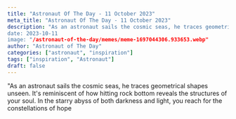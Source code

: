 ```yaml
---
title: "Astronaut Of The Day - 11 October 2023"
meta_title: "Astronaut Of The Day - 11 October 2023"
description: "As an astronaut sails the cosmic seas, he traces geometrical shapes unseen. It's reminiscent of how hitting rock bottom reveals the structures of your soul. In the starry abyss of both darkness and light, you reach for the constellations of hope
date: 2023-10-11
image: "/astronaut-of-the-day/memes/meme-1697044306.933653.webp"
author: "Astronaut of The Day"
categories: ["astronaut", "inspiration"]
tags: ["inspiration", "Astronaut"]
draft: false
---
```

"As an astronaut sails the cosmic seas, he traces geometrical shapes unseen. It's reminiscent of how hitting rock bottom reveals the structures of your soul. In the starry abyss of both darkness and light, you reach for the constellations of hope
        